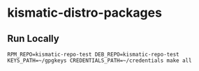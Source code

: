 # kismatic-distro-packages

## Run Locally
`RPM_REPO=kismatic-repo-test DEB_REPO=kismatic-repo-test KEYS_PATH=~/gpgkeys CREDENTIALS_PATH=~/credentials make all`
